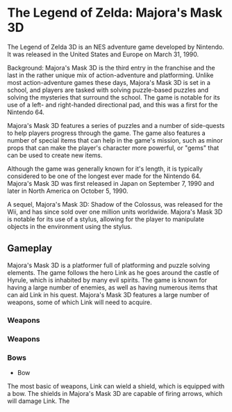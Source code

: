 # The Legend of Zelda: Majora's Mask 3D

The Legend of Zelda 3D is an NES adventure game developed by Nintendo. It was released in the United States and Europe on March 31, 1990.

Background: Majora's Mask 3D is the third entry in the franchise and the last in the rather unique mix of action-adventure and platforming. Unlike most action-adventure games these days, Majora's Mask 3D is set in a school, and players are tasked with solving puzzle-based puzzles and solving the mysteries that surround the school. The game is notable for its use of a left- and right-handed directional pad, and this was a first for the Nintendo 64.

Majora's Mask 3D features a series of puzzles and a number of side-quests to help players progress through the game. The game also features a number of special items that can help in the game's mission, such as minor props that can make the player's character more powerful, or "gems" that can be used to create new items.

Although the game was generally known for it's length, it is typically considered to be one of the longest ever made for the Nintendo 64. Majora's Mask 3D was first released in Japan on September 7, 1990 and later in North America on October 5, 1990.

A sequel, Majora's Mask 3D: Shadow of the Colossus, was released for the Wii, and has since sold over one million units worldwide. Majora's Mask 3D is notable for its use of a stylus, allowing for the player to manipulate objects in the environment using the stylus.

## Gameplay

Majora's Mask 3D is a platformer full of platforming and puzzle solving elements. The game follows the hero Link as he goes around the castle of Hyrule, which is inhabited by many evil spirits. The game is known for having a large number of enemies, as well as having numerous items that can aid Link in his quest. Majora's Mask 3D features a large number of weapons, some of which Link will need to acquire.

### Weapons

### Weapons

### Bows

*   Bow

The most basic of weapons, Link can wield a shield, which is equipped with a bow. The shields in Majora's Mask 3D are capable of firing arrows, which will damage Link. The
